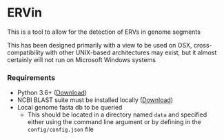 # ERVin

This is a tool to allow for the detection of ERVs in genome segments

This has been designed primarily with a view to be used on OSX, cross-compatibility with other UNIX-based architectures may exist, but it almost certainly will not run on Microsoft Windows systems

### Requirements
- Python 3.6+ ([Download](https://www.python.org/downloads/))
- NCBI BLAST suite must be installed locally ([Download](ftp://ftp.ncbi.nlm.nih.gov/blast/executables/blast+/LATEST/))
- Local genome fasta db to be queried
    - This should be located in a directory named `data` and specified either using the command line argument or by defining in the `config/config.json` file